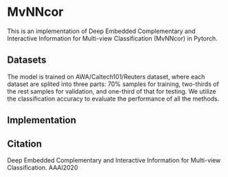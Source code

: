 # MvNNcor
This is an implementation of Deep Embedded Complementary and Interactive Information for Multi-view Classification (MvNNcor) in Pytorch.

## Datasets
The model is trained on AWA/Caltech101/Reuters dataset, where each dataset are splited into three parts: 70% samples for training, two-thirds of the rest samples for validation, and one-third of that for testing. We utilize the classification accuracy to evaluate the performance of all the methods.

## Implementation


## Citation
Deep Embedded Complementary and Interactive Information for Multi-view Classification. AAAI2020
